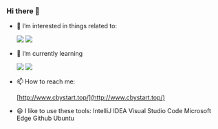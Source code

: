 ### Hi there 👋

<!-- 
**chen520-yu/chen520-yu** is a ✨ _special_ ✨ repository because its `README.md` (this file) appears on your GitHub profile. -->

<!-- Here are some ideas to get you started: -->

<!-- - 🔭 I’m currently working on  -->

    
<!-- - 👯 I’m looking to collaborate on ... -->
- 🎉 I’m interested in things related to: 
   
   ![](https://camo.githubusercontent.com/108c49d847ee6bf96423e5f339e099bb5d4a671524d2a368f4ceccd9940fdf73/68747470733a2f2f696d672e736869656c64732e696f2f62616467652f2d537072696e672d3644423333463f7374796c653d666c61742d737175617265266c6f676f3d537072696e67266c6f676f436f6c6f723d666666)
![](https://camo.githubusercontent.com/c23167e2469c0d84e1dbdd921bc75f52944b6c71f716b5639d3ec8b13a637d7e/68747470733a2f2f696d672e736869656c64732e696f2f62616467652f2d5675652d3446433038443f7374796c653d666c61742d737175617265266c6f676f3d5675652e6a73266c6f676f436f6c6f723d666666)


<!-- - ⚡ Fun fact: ... -->
<!-- - 💬 Ask me about ... -->

- 🌱 I’m currently learning 
  
    ![](https://camo.githubusercontent.com/cb14daa5026323125f8bfa59cac60bda62108bd5fccbf0b42eef2568bce800bd/68747470733a2f2f696d672e736869656c64732e696f2f62616467652f2d4a6176612d3030373339363f7374796c653d666c61742d737175617265266c6f676f3d4a617661266c6f676f436f6c6f723d666666)
![](https://camo.githubusercontent.com/5c831393276e50aae510b54ead9095c25d7a70cfbcb609483f375697bfa9f9eb/68747470733a2f2f696d672e736869656c64732e696f2f62616467652f2d4a6176615363726970742d4637444631453f7374796c653d666c61742d737175617265266c6f676f3d4a617661536372697074266c6f676f436f6c6f723d303030)


- 📫 How to reach me: 

    [http://www.cbystart.top/](http://www.cbystart.top/)
  
- 😄  I like to use these tools:
  IntelliJ IDEA     Visual Studio Code      Microsoft Edge      Github      Ubuntu



